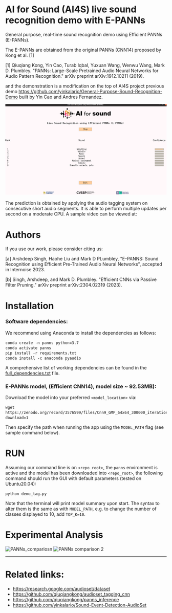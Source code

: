 # AI for Sound (AI4S) live sound recognition demo with E-PANNs

General purpose, real-time sound recognition demo using Efficient PANNs (E-PANNs).

The E-PANNs are obtained from the original PANNs (CNN14) proposed by Kong et al. [1] 

[1] Qiuqiang Kong, Yin Cao, Turab Iqbal, Yuxuan Wang, Wenwu Wang, Mark D. Plumbley. "PANNs: Large-Scale Pretrained Audio Neural Networks for Audio Pattern Recognition." arXiv preprint arXiv:1912.10211 (2019).


and the demonstration is a modification on the top of AI4S project previous demo https://github.com/yinkalario/General-Purpose-Sound-Recognition-Demo  built by Yin Cao and Andres Fernandez.

![demo screenshot](config/demo_image.png)


The prediction is obtained by applying the audio tagging system on consecutive short audio segments. It is able to perform multiple updates per second on a moderate CPU. A sample video can be viewed at:




# Authors

If you use our work, please consider citing us:

[a] Arshdeep Singh, Haohe Liu and Mark D PLumbley, "E-PANNS: Sound Recognition using Efficient Pre-Trained Audio Neural Networks", accepted in Internoise 2023.


[b] Singh, Arshdeep, and Mark D. Plumbley. "Efficient CNNs via Passive Filter Pruning." arXiv preprint arXiv:2304.02319 (2023). 


# Installation

### Software dependencies:

We recommend using Anaconda to install the dependencies as follows:

```
conda create -n panns python=3.7
conda activate panns
pip install -r requirements.txt
conda install -c anaconda pyaudio
```

A comprehensive list of working dependencies can be found in the [full_dependencies.txt](assets/full_dependencies.txt) file.

### E-PANNs model, (Efficient CNN14), model size ~ 92.53MB):

Download the model into your preferred `<model_location>` via:

```
wget https://zenodo.org/record/3576599/files/Cnn9_GMP_64x64_300000_iterations_mAP%3D0.37.pth?download=1
```

Then specify the path when running the app using the `MODEL_PATH` flag (see sample command below).



# RUN

Assuming our command line is on `<repo_root>`, the `panns` environment is active and the model has been downloaded into `<repo_root>`, the following command should run the GUI with default parameters (tested on Ubuntu20.04):


```
python demo_tag.py
```

Note that the terminal will print model summary upon start. The syntax to alter them is the same as with `MODEL_PATH`, e.g. to change the number of classes displayed to 10, add `TOP_K=10`.

# Experimental Analysis
![PANNs_compariosn](config/PANNs_comparison.png)
![PANNs comparison 2](config/PANNs_comparison.png)


---

# Related links:

* https://research.google.com/audioset/dataset
* https://github.com/qiuqiangkong/audioset_tagging_cnn
* https://github.com/qiuqiangkong/panns_inference
* https://github.com/yinkalario/Sound-Event-Detection-AudioSet
